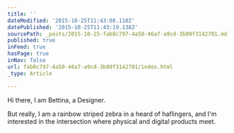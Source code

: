 ```yaml
---
title: ''
dateModified: '2015-10-25T11:43:08.110Z'
datePublished: '2015-10-25T11:43:19.138Z'
sourcePath: _posts/2015-10-25-fab8c797-4a50-46a7-a9cd-3b89f3142701.md
published: true
inFeed: true
hasPage: true
inNav: false
url: fab8c797-4a50-46a7-a9cd-3b89f3142701/index.html
_type: Article

---
```

Hi there, I am Bettina, a Designer. 

But really, I am a rainbow striped zebra in a heard of haflingers, and I'm interested in the intersection where physical and digital products meet.